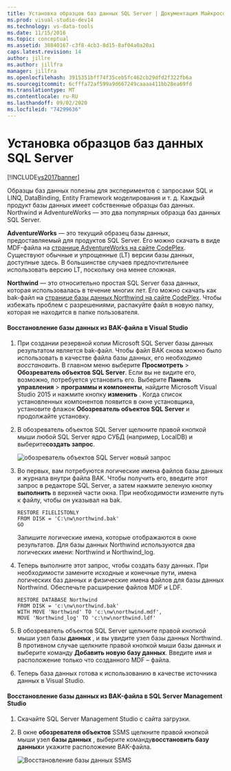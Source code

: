 ```yaml
---
title: Установка образцов баз данных SQL Server | Документация Майкрософт
ms.prod: visual-studio-dev14
ms.technology: vs-data-tools
ms.date: 11/15/2016
ms.topic: conceptual
ms.assetid: 38840167-c3f8-4cb3-8d15-8af04a0a20a1
caps.latest.revision: 14
author: jillre
ms.author: jillfra
manager: jillfra
ms.openlocfilehash: 3915351bff74f35ceb5fc462cb29dfd2f322fb6a
ms.sourcegitcommit: 6cfffa72af599a9d667249caaaa411bb28ea69fd
ms.translationtype: MT
ms.contentlocale: ru-RU
ms.lasthandoff: 09/02/2020
ms.locfileid: "74299636"
---
```

# <a name="install-sql-server-sample-databases"></a>Установка образцов баз данных SQL Server
[!INCLUDE[vs2017banner](../includes/vs2017banner.md)]

Образцы баз данных полезны для экспериментов с запросами SQL и LINQ, DataBinding, Entity Framework моделирования и т. д.  Каждый продукт базы данных имеет собственные образцы баз данных. Northwind и AdventureWorks — это два популярных образца баз данных SQL Server.

 **AdventureWorks** — это текущий образец базы данных, предоставляемый для продуктов SQL Server. Его можно скачать в виде MDF-файла на [странице AdventureWorks на сайте CodePlex](https://archive.codeplex.com/?p=msftdbprodsamples). Существуют обычные и упрощенные (LT) версии базы данных, доступные здесь. В большинстве случаев предпочтительнее использовать версию LT, поскольку она менее сложная.

 **Northwind** — это относительно простая SQL Server база данных, которая использовалась в течение многих лет. Его можно скачать как bak-файл на [странице базы данных Northwind на сайте CodePlex](https://northwinddatabase.codeplex.com/). Чтобы избежать проблем с разрешениями, распакуйте файл в новую папку, которая не находится в папке пользователя.

#### <a name="to-restore-a-database-from-a-bak-file-in-visual-studio"></a>Восстановление базы данных из BAK-файла в Visual Studio

1. При создании резервной копии Microsoft SQL Server базы данных результатом является bak-файл. Чтобы файл BAK снова можно было использовать в качестве файла базы данных, его необходимо *восстановить*. В главном меню выберите **Просмотреть**  >  **Обозреватель объектов SQL Server**. Если вы не видите его, возможно, потребуется установить его. Выберите **Панель управления**  >  **программы и компоненты**, найдите Microsoft Visual Studio 2015 и нажмите кнопку **изменить** . Когда список установленных компонентов появится в окне установщика, установите флажок **Обозреватель объектов SQL Server** и продолжайте установку.

2. В обозреватель объектов SQL Server щелкните правой кнопкой мыши любой SQL Server ядро СУБД (например, LocalDB) и выберите**создать запрос**.

     ![обозреватель объектов SQL Server новый запрос](../data-tools/media/raddata-sql-server-object-explorer-new-query.png "раддата обозреватель объектов SQL Server новый запрос")

3. Во первых, вам потребуются логические имена файлов базы данных и журнала внутри файла BAK. Чтобы получить его, введите этот запрос в редакторе SQL Server, а затем нажмите зеленую кнопку **выполнить** в верхней части окна. При необходимости измените путь к файлу, чтобы он указывал на bak.

    ```
    RESTORE FILELISTONLY
    FROM DISK = 'C:\nw\northwind.bak'
    GO
    ```

     Запишите логические имена, которые отображаются в окне результатов.  Для базы данных Northwind используются два логических имени: Northwind и Northwind_log.

4. Теперь выполните этот запрос, чтобы создать базу данных. При необходимости замените исходные и конечные пути, имена логических баз данных и физические имена файлов для базы данных Northwind. Обеспечьте расширение файлов MDF и LDF.

    ```
    RESTORE DATABASE Northwind
    FROM DISK = 'c:\nw\northwind.bak'
    WITH MOVE 'Northwind' TO 'c:\nw\northwind.mdf',
    MOVE 'Northwind_log' TO 'c:\nw\northwind.ldf'
    ```

5. В обозреватель объектов SQL Server щелкните правой кнопкой мыши узел базы **данных** , и вы увидите узел базы данных Northwind. В противном случае щелкните правой кнопкой мыши базы данных и выберите команду **Добавить новую базу данных**. Введите имя и расположение только что созданного MDF – файла.

6. Теперь база данных готова к использованию в качестве источника данных в Visual Studio.

#### <a name="to-restore-a-database-from-a-bak-file-in-sql-server-management-studio"></a>Восстановление базы данных из BAK-файла в SQL Server Management Studio

1. Скачайте SQL Server Management Studio с сайта загрузки.

2. В окне **обозревателя объектов** SSMS щелкните правой кнопкой мыши узел **базы данных** , выберите команду**восстановить базу данных**и укажите расположение BAK-файла.

     ![Восстановление базы данных SSMS](../data-tools/media/raddata-ssms-restore-database.png "Восстановление базы данных раддата SSMS")
